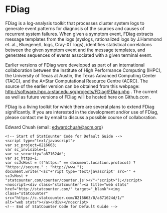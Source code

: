 FDiag
=====

FDiag is a log-analysis toolkit that processes cluster system logs to generate event patterns for diagnosis of the 
sources and causes of recurrent system failures.  When given a symptom event, FDiag extracts message templates from 
the logs (syslogs, rationalized logs by J.Hammond et. al., Bluegene/L logs, Cray-XT logs), identifies statistical 
correlations between the given symptom event and the message templates, and generates sequences of events associated 
with a given terminal event.

Earlier versions of FDiag were developed as part of an international collaboration between the Institute of High 
Performance Computing (IHPC), the University of Texas at Austin, the Texas Advanced Computing Center (TACC), and 
the A*Star Computational Resource Centre (ACRC).  The source of the earlier version can be obtained from this webpage: 
http://software.ihpc.a-star.edu.sg/projects/FDiag/FDiag.php .  The current as well as future versions of FDiag will be 
hosted here on Github.com .

FDiag is a living toolkit for which there are several plans to extend FDiag significantly.  If you are interested in 
the development and/or use of FDiag, please contact me by email to discuss a possible course of collaboration.

Edward Chuah (email: edwardchuah@acm.org)

    <!-- Start of StatCounter Code for Default Guide -->
    <script type="text/javascript">
    var sc_project=8216663; 
    var sc_invisible=1; 
    var sc_security="a871624d"; 
    var sc_https=1; 
    var scJsHost = (("https:" == document.location.protocol) ?
    "https://secure." : "http://www.");
    document.write("<sc"+"ript type='text/javascript' src='" +
    scJsHost +
    "statcounter.com/counter/counter.js'></"+"script>");</script>
    <noscript><div class="statcounter"><a title="web stats"
    href="http://statcounter.com/" target="_blank"><img
    class="statcounter"
    src="https://c.statcounter.com/8216663/0/a871624d/1/"
    alt="web stats"></a></div></noscript>
    <!-- End of StatCounter Code for Default Guide -->